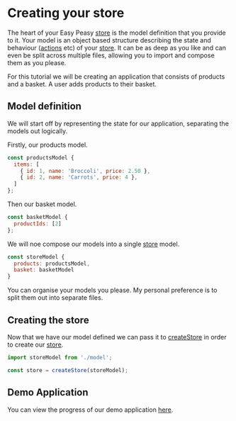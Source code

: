 # Creating your store

The heart of your Easy Peasy [store](/docs/api/store) is the model definition that you provide to it. Your model is an object based structure describing the state and behaviour ([actions](/docs/api/action) etc) of your [store](/docs/api/store). It can be as deep as you like and can even be split across multiple files, allowing you to import and compose them as you please.

For this tutorial we will be creating an application that consists of products and a basket. A user adds products to their basket.

## Model definition

We will start off by representing the state for our application, separating the models out logically.

Firstly, our products model.

```javascript
const productsModel {
  items: [
    { id: 1, name: 'Broccoli', price: 2.50 },
    { id: 2, name: 'Carrots', price: 4 },
  ]
};
```

Then our basket model.

```javascript
const basketModel {
  productIds: [2]
};
```

We will noe compose our models into a single [store](/docs/api/store) model.

```javascript
const storeModel {
  products: productsModel,
  basket: basketModel
}
```

You can organise your models you please. My personal preference is to split them out into separate files.


## Creating the store

Now that we have our model defined we can pass it to [createStore](/docs/api/create-store) in order to create our [store](/docs/api/store).

```typescript
import storeModel from './model';

const store = createStore(storeModel);
```

## Demo Application

You can view the progress of our demo application [here](#).
